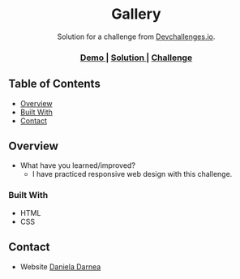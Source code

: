 <h1 align="center">Gallery</h1>

<div align="center">
   Solution for a challenge from  <a href="http://devchallenges.io" target="_blank">Devchallenges.io</a>.
</div>

<div align="center">
  <h3>
    <a href="https://mdanieladla.github.io/gallery/">
      Demo
    </a>
    <span> | </span>
    <a href="https://github.com/mdanieladla/gallery">
      Solution
    </a>
    <span> | </span>
    <a href="https://devchallenges.io/challenges/OEKdUZ6xs0h99C38XVht">
      Challenge
    </a>
  </h3>
</div>

## Table of Contents

- [Overview](#overview)
- [Built With](#built-with)
- [Contact](#contact)

## Overview

- What have you learned/improved?
  - I have practiced responsive web design with this challenge.

### Built With

- HTML
- CSS

## Contact

- Website [Daniela Darnea](https://mdanieladla.github.io/portfolio/)
